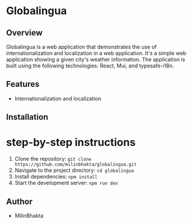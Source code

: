 # Globalingua

## Overview

Globalingua is a web application that demonstrates the use of internationalization and localization in a web application. It's a simple web application showing a given city's weather information. The application is built using the following technologies: React, Mui, and typesafe-i18n.

## Features

- Internationalization and localization

## Installation

# step-by-step instructions

1. Clone the repository: `git clone https://github.com/milinbhakta/globalingua.git`
2. Navigate to the project directory: `cd globalingua`
3. Install dependencies: `npm install`
4. Start the development server: `npm run dev`

## Author
- MilinBhakta
